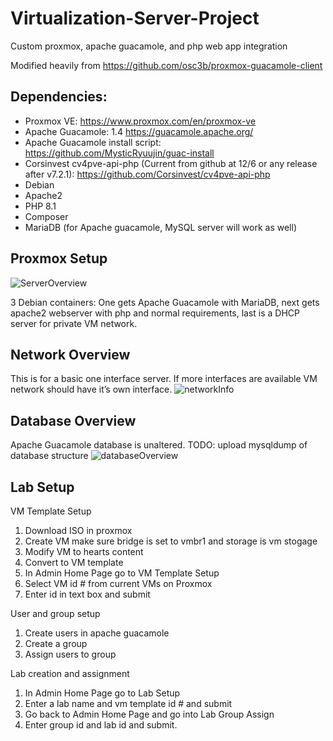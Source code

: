 # Virtualization-Server-Project
Custom proxmox, apache guacamole, and php web app integration

Modified heavily from https://github.com/osc3b/proxmox-guacamole-client



## Dependencies:
* Proxmox VE: https://www.proxmox.com/en/proxmox-ve
* Apache Guacamole: 1.4 https://guacamole.apache.org/
* Apache Guacamole install script: https://github.com/MysticRyuujin/guac-install
* Corsinvest cv4pve-api-php (Current from github at 12/6 or any release after v7.2.1): https://github.com/Corsinvest/cv4pve-api-php
* Debian
* Apache2
* PHP 8.1
* Composer
* MariaDB (for Apache guacamole, MySQL server will work as well)

## Proxmox Setup
![ServerOverview](https://user-images.githubusercontent.com/54869540/206067646-b37aea86-6def-4bfe-8c03-5f0e48420975.png)

3 Debian containers: One gets Apache Guacamole with MariaDB, next gets apache2 webserver with php and normal requirements, last is a DHCP server for private VM network.

## Network Overview
This is for a basic one interface server. If more interfaces are available VM network should have it’s own interface.
![networkInfo](https://user-images.githubusercontent.com/54869540/206068945-06400211-a80f-42d1-b9e2-9447d592aa25.png)

## Database Overview
Apache Guacamole database is unaltered. TODO: upload mysqldump of database structure
![databaseOverview](https://user-images.githubusercontent.com/54869540/206069606-3d887a57-2a86-4557-960b-5a40b8b85f7d.png)

## Lab Setup
VM Template Setup
1. Download ISO in proxmox 
2. Create VM make sure bridge is set to vmbr1 and storage is vm stogage
4. Modify VM to hearts content
5. Convert to VM template
6. In Admin Home Page go to VM Template Setup
7. Select VM id # from current VMs on Proxmox
8. Enter id in text box and submit

User and group setup
1.  Create users in apache guacamole
2.  Create a group
3.  Assign users to group

Lab creation and assignment
1. In Admin Home Page go to Lab Setup
2. Enter a lab name and vm template id # and submit
3. Go back to Admin Home Page and go into Lab Group Assign
4. Enter group id and lab id and submit.

